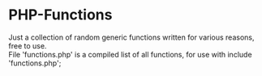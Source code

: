 # PHP-Functions
Just a collection of random generic functions written for various reasons, free to use. <br>
File 'functions.php' is a compiled list of all functions, for use with include 'functions.php';
